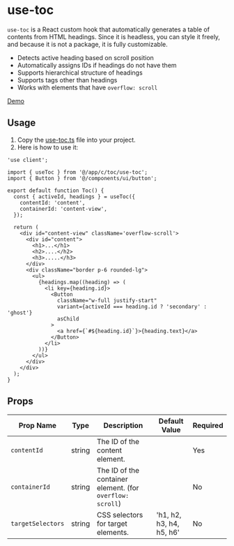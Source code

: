 # use-toc

`use-toc` is a React custom hook that automatically generates a table of contents from HTML headings. Since it is headless, you can style it freely, and because it is not a package, it is fully customizable.

- Detects active heading based on scroll position
- Automatically assigns IDs if headings do not have them
- Supports hierarchical structure of headings
- Supports tags other than headings
- Works with elements that have `overflow: scroll`

[Demo](https://hub.nino.plus/c/toc)

## Usage

1. Copy the [use-toc.ts](https://github.com/dninomiya/use-toc/blob/main/use-toc.ts) file into your project.
2. Here is how to use it:

```tsx
'use client';

import { useToc } from '@/app/c/toc/use-toc';
import { Button } from '@/components/ui/button';

export default function Toc() {
  const { activeId, headings } = useToc({
    contentId: 'content',
    containerId: 'content-view',
  });

  return (
    <div id="content-view" className='overflow-scroll'>
      <div id="content">
        <h1>...</h1>
        <h2>....</h2>
        <h3>.....</h3>
      </div>
      <div className="border p-6 rounded-lg">
        <ul>
          {headings.map((heading) => (
            <li key={heading.id}>
              <Button
                className="w-full justify-start"
                variant={activeId === heading.id ? 'secondary' : 'ghost'}
                asChild
              >
                <a href={`#${heading.id}`}>{heading.text}</a>
              </Button>
            </li>
          ))}
        </ul>
      </div>
    </div>
  );
}
```

## Props

| Prop Name        | Type   | Description                          | Default Value    | Required |
|------------------|--------|--------------------------------------|------------------|----------|
| `contentId`      | string | The ID of the content element.       |                  | Yes      |
| `containerId`    | string | The ID of the container element. (for `overflow: scroll`)     |                  | No       |
| `targetSelectors`| string | CSS selectors for target elements.   | 'h1, h2, h3, h4, h5, h6' | No |

